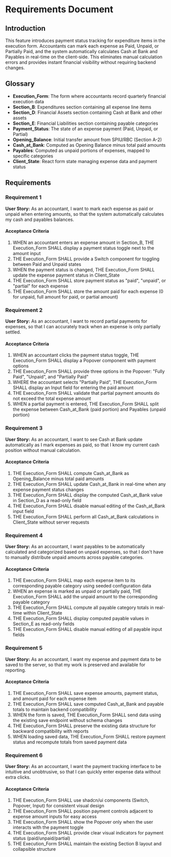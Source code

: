 # Requirements Document

## Introduction

This feature introduces payment status tracking for expenditure items in the execution form. Accountants can mark each expense as Paid, Unpaid, or Partially Paid, and the system automatically calculates Cash at Bank and Payables in real-time on the client-side. This eliminates manual calculation errors and provides instant financial visibility without requiring backend changes.

## Glossary

- **Execution_Form**: The form where accountants record quarterly financial execution data
- **Section_B**: Expenditures section containing all expense line items
- **Section_D**: Financial Assets section containing Cash at Bank and other assets
- **Section_E**: Financial Liabilities section containing payable categories
- **Payment_Status**: The state of an expense payment (Paid, Unpaid, or Partial)
- **Opening_Balance**: Initial transfer amount from SPIU/RBC (Section A-2)
- **Cash_at_Bank**: Computed as Opening Balance minus total paid amounts
- **Payables**: Computed as unpaid portions of expenses, mapped to specific categories
- **Client_State**: React form state managing expense data and payment status

## Requirements

### Requirement 1

**User Story:** As an accountant, I want to mark each expense as paid or unpaid when entering amounts, so that the system automatically calculates my cash and payables balances.

#### Acceptance Criteria

1. WHEN an accountant enters an expense amount in Section_B, THE Execution_Form SHALL display a payment status toggle next to the amount input
2. THE Execution_Form SHALL provide a Switch component for toggling between Paid and Unpaid states
3. WHEN the payment status is changed, THE Execution_Form SHALL update the expense payment status in Client_State
4. THE Execution_Form SHALL store payment status as "paid", "unpaid", or "partial" for each expense
5. THE Execution_Form SHALL store the amount paid for each expense (0 for unpaid, full amount for paid, or partial amount)

### Requirement 2

**User Story:** As an accountant, I want to record partial payments for expenses, so that I can accurately track when an expense is only partially settled.

#### Acceptance Criteria

1. WHEN an accountant clicks the payment status toggle, THE Execution_Form SHALL display a Popover component with payment options
2. THE Execution_Form SHALL provide three options in the Popover: "Fully Paid", "Unpaid", and "Partially Paid"
3. WHERE the accountant selects "Partially Paid", THE Execution_Form SHALL display an Input field for entering the paid amount
4. THE Execution_Form SHALL validate that partial payment amounts do not exceed the total expense amount
5. WHEN a partial payment is entered, THE Execution_Form SHALL split the expense between Cash_at_Bank (paid portion) and Payables (unpaid portion)

### Requirement 3

**User Story:** As an accountant, I want to see Cash at Bank update automatically as I mark expenses as paid, so that I know my current cash position without manual calculation.

#### Acceptance Criteria

1. THE Execution_Form SHALL compute Cash_at_Bank as Opening_Balance minus total paid amounts
2. THE Execution_Form SHALL update Cash_at_Bank in real-time when any expense payment status changes
3. THE Execution_Form SHALL display the computed Cash_at_Bank value in Section_D as a read-only field
4. THE Execution_Form SHALL disable manual editing of the Cash_at_Bank input field
5. THE Execution_Form SHALL perform all Cash_at_Bank calculations in Client_State without server requests

### Requirement 4

**User Story:** As an accountant, I want payables to be automatically calculated and categorized based on unpaid expenses, so that I don't have to manually distribute unpaid amounts across payable categories.

#### Acceptance Criteria

1. THE Execution_Form SHALL map each expense item to its corresponding payable category using seeded configuration data
2. WHEN an expense is marked as unpaid or partially paid, THE Execution_Form SHALL add the unpaid amount to the corresponding payable category
3. THE Execution_Form SHALL compute all payable category totals in real-time within Client_State
4. THE Execution_Form SHALL display computed payable values in Section_E as read-only fields
5. THE Execution_Form SHALL disable manual editing of all payable input fields

### Requirement 5

**User Story:** As an accountant, I want my expense and payment data to be saved to the server, so that my work is preserved and available for reporting.

#### Acceptance Criteria

1. THE Execution_Form SHALL save expense amounts, payment status, and amount paid for each expense item
2. THE Execution_Form SHALL save computed Cash_at_Bank and payable totals to maintain backend compatibility
3. WHEN the form is saved, THE Execution_Form SHALL send data using the existing save endpoint without schema changes
4. THE Execution_Form SHALL preserve the existing data structure for backward compatibility with reports
5. WHEN loading saved data, THE Execution_Form SHALL restore payment status and recompute totals from saved payment data

### Requirement 6

**User Story:** As an accountant, I want the payment tracking interface to be intuitive and unobtrusive, so that I can quickly enter expense data without extra clicks.

#### Acceptance Criteria

1. THE Execution_Form SHALL use shadcn/ui components (Switch, Popover, Input) for consistent visual design
2. THE Execution_Form SHALL position payment controls adjacent to expense amount inputs for easy access
3. THE Execution_Form SHALL show the Popover only when the user interacts with the payment toggle
4. THE Execution_Form SHALL provide clear visual indicators for payment status (paid/unpaid/partial)
5. THE Execution_Form SHALL maintain the existing Section B layout and collapsible structure
